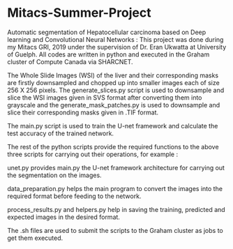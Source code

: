 # Mitacs-Summer-Project
Automatic segmentation of Hepatocellular carcinoma based on Deep learning and Convolutional Neural Networks : This project was done during my Mitacs GRI, 2019 under the supervision of Dr. Eran Ukwatta at University of Guelph.
All codes are written in python and executed in the Graham cluster of Compute Canada via SHARCNET.

The Whole Slide Images (WSI) of the liver and their corresponding masks are firstly downsampled and chopped up into smaller images each of size 256 X 256 pixels.
The generate_slices.py script is used to downsample and slice the WSI images given in SVS format after converting them into grayscale and
the generate_mask_patches.py is used to downsample and slice their corresponding masks given in .TIF format.

The main.py script is used to train the U-net framework and calculate the test accuracy of the trained network.

The rest of the python scripts provide the required functions to the above three scripts for carrying out their operations, for example : 

unet.py provides main.py the U-net framework architecture for carrying out the segmentation on the images.

data_preparation.py helps the main program to convert the images into the required format before feeding to the network.

process_results.py and helpers.py help in saving the training, predicted and expected images in the desired format.

The .sh files are used to submit the scripts to the Graham cluster as jobs to get them executed.
